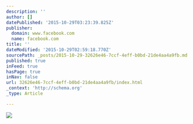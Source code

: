 ```yaml
---
description: ''
author: []
datePublished: '2015-10-29T03:23:39.825Z'
publisher:
  domain: www.facebook.com
  name: facebook.com
title: ''
dateModified: '2015-10-29T02:59:18.770Z'
sourcePath: _posts/2015-10-29-32626e46-7ccf-4eff-b0bd-21de4aa4a9fb.md
published: true
inFeed: true
hasPage: true
inNav: false
url: 32626e46-7ccf-4eff-b0bd-21de4aa4a9fb/index.html
_context: 'http://schema.org'
_type: Article

---
```

![](https://scontent-lga3-1.xx.fbcdn.net/hphotos-xta1/v/t1.0-9/12046680_1043299182356717_1391389659747336476_n.jpg?oh=18c4f6c9c413eb72e7e85c1e57801919&oe=56863B0A)